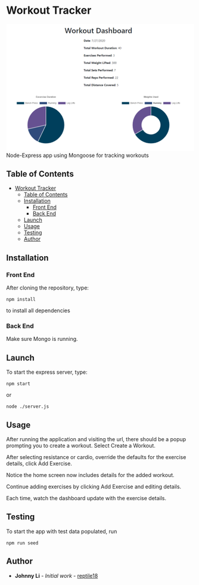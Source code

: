 # Workout Tracker

![Screenshot of Workout Tracker Application](assets/preview.png)
Node-Express app using Mongoose for tracking workouts

## Table of Contents
- [Workout Tracker](#workout-tracker)
  - [Table of Contents](#table-of-contents)
  - [Installation](#installation)
    - [Front End](#front-end)
    - [Back End](#back-end)
  - [Launch](#launch)
  - [Usage](#usage)
  - [Testing](#testing)
  - [Author](#author)

## Installation

### Front End
After cloning the repository, type:
```
npm install
```
to install all dependencies

### Back End
Make sure Mongo is running.

## Launch

To start the express server, type:
```
npm start
```
or
```
node ./server.js
```

## Usage

After running the application and visiting the url, there should be a popup prompting you to create a workout. Select Create a Workout.

After selecting resistance or cardio, override the defaults for the exercise details, click Add Exercise.

Notice the home screen now includes details for the added workout.

Continue adding exercises by clicking Add Exercise and editing details.

Each time, watch the dashboard update with the exercise details.


## Testing 
To start the app with test data populated, run 
```
npm run seed
```

## Author

* **Johnny Li** - *Initial work* - [reptile18](https://github.com/reptile18)
